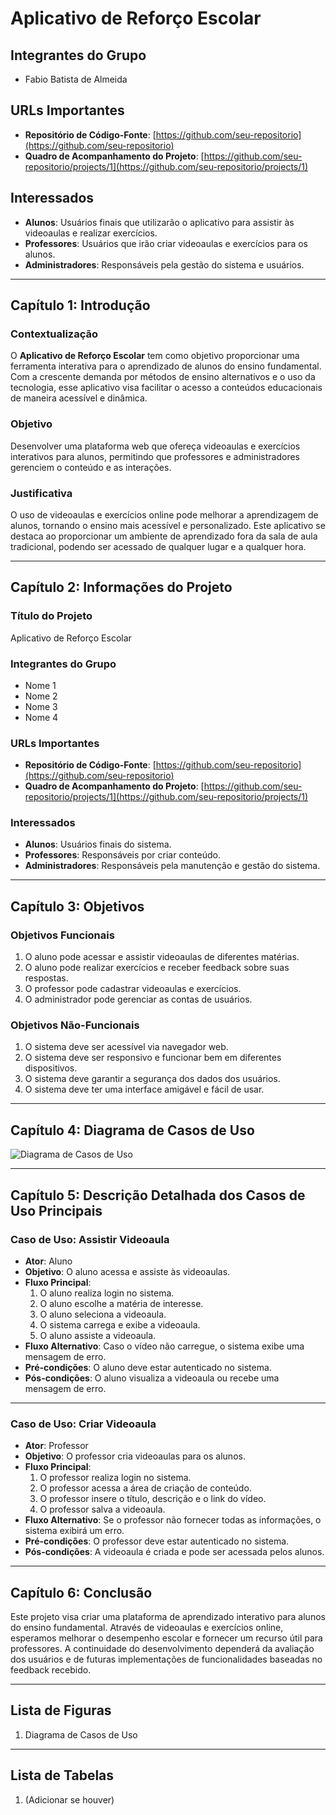 
# **Aplicativo de Reforço Escolar**

## **Integrantes do Grupo**
- Fabio Batista de Almeida

## **URLs Importantes**
- **Repositório de Código-Fonte**: [https://github.com/seu-repositorio](https://github.com/seu-repositorio)
- **Quadro de Acompanhamento do Projeto**: [https://github.com/seu-repositorio/projects/1](https://github.com/seu-repositorio/projects/1)

## **Interessados**
- **Alunos**: Usuários finais que utilizarão o aplicativo para assistir às videoaulas e realizar exercícios.
- **Professores**: Usuários que irão criar videoaulas e exercícios para os alunos.
- **Administradores**: Responsáveis pela gestão do sistema e usuários.

---

## **Capítulo 1: Introdução**

### **Contextualização**
O **Aplicativo de Reforço Escolar** tem como objetivo proporcionar uma ferramenta interativa para o aprendizado de alunos do ensino fundamental. Com a crescente demanda por métodos de ensino alternativos e o uso da tecnologia, esse aplicativo visa facilitar o acesso a conteúdos educacionais de maneira acessível e dinâmica.

### **Objetivo**
Desenvolver uma plataforma web que ofereça videoaulas e exercícios interativos para alunos, permitindo que professores e administradores gerenciem o conteúdo e as interações.

### **Justificativa**
O uso de videoaulas e exercícios online pode melhorar a aprendizagem de alunos, tornando o ensino mais acessível e personalizado. Este aplicativo se destaca ao proporcionar um ambiente de aprendizado fora da sala de aula tradicional, podendo ser acessado de qualquer lugar e a qualquer hora.

---

## **Capítulo 2: Informações do Projeto**

### **Título do Projeto**
Aplicativo de Reforço Escolar

### **Integrantes do Grupo**
- Nome 1
- Nome 2
- Nome 3
- Nome 4

### **URLs Importantes**
- **Repositório de Código-Fonte**: [https://github.com/seu-repositorio](https://github.com/seu-repositorio)
- **Quadro de Acompanhamento do Projeto**: [https://github.com/seu-repositorio/projects/1](https://github.com/seu-repositorio/projects/1)

### **Interessados**
- **Alunos**: Usuários finais do sistema.
- **Professores**: Responsáveis por criar conteúdo.
- **Administradores**: Responsáveis pela manutenção e gestão do sistema.

---

## **Capítulo 3: Objetivos**

### **Objetivos Funcionais**
1. O aluno pode acessar e assistir videoaulas de diferentes matérias.
2. O aluno pode realizar exercícios e receber feedback sobre suas respostas.
3. O professor pode cadastrar videoaulas e exercícios.
4. O administrador pode gerenciar as contas de usuários.

### **Objetivos Não-Funcionais**
1. O sistema deve ser acessível via navegador web.
2. O sistema deve ser responsivo e funcionar bem em diferentes dispositivos.
3. O sistema deve garantir a segurança dos dados dos usuários.
4. O sistema deve ter uma interface amigável e fácil de usar.

---

## **Capítulo 4: Diagrama de Casos de Uso**

![Diagrama de Casos de Uso](caminho/para/o/diagrama.png)

---

## **Capítulo 5: Descrição Detalhada dos Casos de Uso Principais**

### **Caso de Uso: Assistir Videoaula**

- **Ator**: Aluno
- **Objetivo**: O aluno acessa e assiste às videoaulas.
- **Fluxo Principal**:
  1. O aluno realiza login no sistema.
  2. O aluno escolhe a matéria de interesse.
  3. O aluno seleciona a videoaula.
  4. O sistema carrega e exibe a videoaula.
  5. O aluno assiste a videoaula.
- **Fluxo Alternativo**: Caso o vídeo não carregue, o sistema exibe uma mensagem de erro.
- **Pré-condições**: O aluno deve estar autenticado no sistema.
- **Pós-condições**: O aluno visualiza a videoaula ou recebe uma mensagem de erro.

---

### **Caso de Uso: Criar Videoaula**

- **Ator**: Professor
- **Objetivo**: O professor cria videoaulas para os alunos.
- **Fluxo Principal**:
  1. O professor realiza login no sistema.
  2. O professor acessa a área de criação de conteúdo.
  3. O professor insere o título, descrição e o link do vídeo.
  4. O professor salva a videoaula.
- **Fluxo Alternativo**: Se o professor não fornecer todas as informações, o sistema exibirá um erro.
- **Pré-condições**: O professor deve estar autenticado no sistema.
- **Pós-condições**: A videoaula é criada e pode ser acessada pelos alunos.

---

## **Capítulo 6: Conclusão**

Este projeto visa criar uma plataforma de aprendizado interativo para alunos do ensino fundamental. Através de videoaulas e exercícios online, esperamos melhorar o desempenho escolar e fornecer um recurso útil para professores. A continuidade do desenvolvimento dependerá da avaliação dos usuários e de futuras implementações de funcionalidades baseadas no feedback recebido.

---

## **Lista de Figuras**
1. Diagrama de Casos de Uso

---

## **Lista de Tabelas**
1. (Adicionar se houver)

